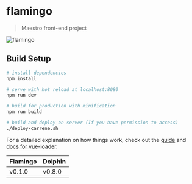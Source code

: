 # flamingo

> Maestro front-end project

![flamingo](https://cdn3.volusion.com/qoekr.tvbun/v/vspfiles/photos/pinkflamingo-3.jpg?1341778862)

## Build Setup

```bash
# install dependencies
npm install

# serve with hot reload at localhost:8080
npm run dev

# build for production with minification
npm run build

# build and deploy on server (If you have permission to access)
./deploy-carrene.sh
```

For a detailed explanation on how things work, check out the [guide](http://vuejs-templates.github.io/webpack/) and [docs for vue-loader](http://vuejs.github.io/vue-loader).

| Flamingo | Dolphin |
| -------- | ------- |
| v0.1.0   | v0.8.0  |
